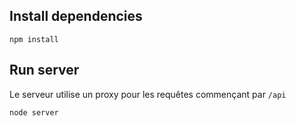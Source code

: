 ## Install dependencies
```
npm install
```

## Run server
Le serveur utilise un proxy pour les requêtes commençant par `/api`

```
node server
```